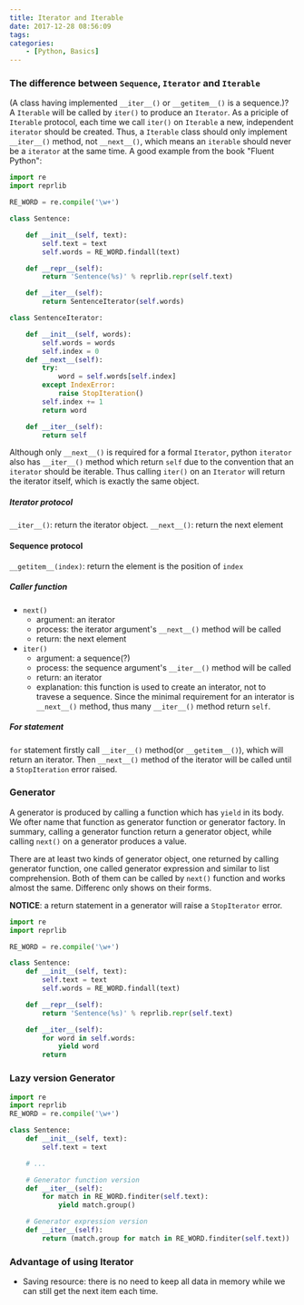 ```yaml
---
title: Iterator and Iterable
date: 2017-12-28 08:56:09
tags:
categories:
    - [Python, Basics]
---
```


### The difference between `Sequence`, `Iterator` and `Iterable`
(A class having implemented `__iter__()` or `__getitem__()` is a sequence.)?
A `Iterable` will be called by `iter()` to produce an `Iterator`. As a priciple of `Iterable` protocol, each time we call `iter()` on `Iterable` a new, independent `iterator` should be created. Thus, a `Iterable` class should only implement `__iter__()` method, not `__next__()`, which means an `iterable` should never be a `iterator` at the same time. A good example from the book "Fluent Python":
```py
import re
import reprlib

RE_WORD = re.compile('\w+')

class Sentence:

    def __init__(self, text):
        self.text = text
        self.words = RE_WORD.findall(text)

    def __repr__(self):
        return 'Sentence(%s)' % reprlib.repr(self.text)

    def __iter__(self):   
        return SentenceIterator(self.words)   

class SentenceIterator:

    def __init__(self, words):
        self.words = words   
        self.index = 0 
    def __next__(self):
        try:
            word = self.words[self.index]   
        except IndexError:
            raise StopIteration()   
        self.index += 1   
        return word   

    def __iter__(self):   
        return self
```
Although only `__next__()` is required for a formal `Iterator`, python `iterator` also has `__iter__()` method which return `self` due to the convention that an `iterator` should be iterable. Thus calling `iter()` on an `Iterator` will return the iterator itself, which is exactly the same object.

##### Iterator protocol
`__iter__()`: return the iterator object. 
`__next__()`: return the next element 

#### Sequence protocol
`__getitem__(index)`: return the element is the position of `index`

##### Caller function
- `next()` 
    + argument: an iterator
    + process: the iterator argument's `__next__()` method will be called 
    + return: the next element
- `iter()` 
    + argument: a sequence(?) 
    + process: the sequence argument's `__iter__()` method will be called
    + return: an iterator
    + explanation: this function is used to create an interator, not to travese a sequence. Since the minimal requirement for an interator is `__next__()` method, thus many `__iter__()` method return `self`.

##### For statement
`for` statement firstly call `__iter__()` method(or `__getitem__()`), which will return an iterator. Then `__next__()` method of the iterator will be called until a `StopIteration` error raised.

### Generator
A generator is produced by calling a function which has `yield` in its body. We ofter name that function as generator function or generator factory. In summary, calling a generator function return a generator object, while calling `next()` on a generator produces a value.

There are at least two kinds of generator object, one returned by calling generator function, one called generator expression and similar to list comprehension. Both of them can be called by `next()` function and works almost the same. Differenc only shows on their forms.

**NOTICE**: a return statement in a generator will raise a `StopIterator` error.
```py
import re
import reprlib

RE_WORD = re.compile('\w+')

class Sentence:
    def __init__(self, text):
        self.text = text
        self.words = RE_WORD.findall(text)

    def __repr__(self):
        return 'Sentence(%s)' % reprlib.repr(self.text)

    def __iter__(self):
        for word in self.words:   
            yield word   
        return   
```

### Lazy version Generator
```py
import re
import reprlib
RE_WORD = re.compile('\w+')

class Sentence:
    def __init__(self, text):
        self.text = text

    # ...

    # Generator function version
    def __iter__(self):
        for match in RE_WORD.finditer(self.text):
            yield match.group()

    # Generator expression version
    def __iter__(self):
        return (match.group for match in RE_WORD.finditer(self.text))
```

### Advantage of using Iterator
- Saving resource: there is no need to keep all data in memory while we can still get the next item each time.













